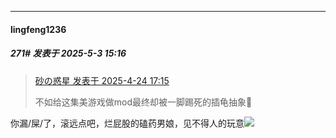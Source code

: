 ﻿
*****

####  lingfeng1236  
##### 271#       发表于 2025-5-3 15:16

<blockquote><a href="httphttps://stage1st.com/2b/forum.php?mod=redirect&amp;goto=findpost&amp;pid=67752545&amp;ptid=2251156" target="_blank">砂の惑星 发表于 2025-4-24 17:15</a>

不如给这集美游戏做mod最终却被一脚踢死的插龟抽象🤭</blockquote>
你漏/屎/了，滚远点吧，烂屁股的磕药男娘，见不得人的玩意<img src="https://static.stage1st.com/image/smiley/face2017/033.png" referrerpolicy="no-referrer">

